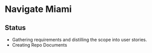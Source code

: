 # Navigate Miami

## Status

- Gathering requirements and distilling the scope into user stories.
- Creating Repo Documents
